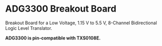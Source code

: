 # ADG3300 Breakout Board

Breakout Board for a Low Voltage, 1.15 V to 5.5 V, 8-Channel Bidirectional Logic Level Translator.

**ADG3300 is pin-compatible with TXS0108E.**
